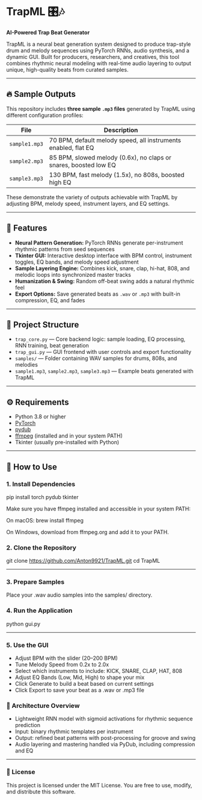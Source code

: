 # TrapML 🎛️🎶  
**AI-Powered Trap Beat Generator** 

TrapML is a neural beat generation system designed to produce trap-style drum and melody sequences using PyTorch RNNs, audio synthesis, and a dynamic GUI. Built for producers, researchers, and creatives, this tool combines rhythmic neural modeling with real-time audio layering to output unique, high-quality beats from curated samples.

---

## 🔥 Sample Outputs

This repository includes **three sample `.mp3` files** generated by TrapML using different configuration profiles:

| File          | Description                                           |
|---------------|-----------------------------------------------------|
| `sample1.mp3` | 70 BPM, default melody speed, all instruments enabled, flat EQ |
| `sample2.mp3` | 85 BPM, slowed melody (0.6x), no claps or snares, boosted low EQ |
| `sample3.mp3` | 130 BPM, fast melody (1.5x), no 808s, boosted high EQ |

These demonstrate the variety of outputs achievable with TrapML by adjusting BPM, melody speed, instrument layers, and EQ settings.

---

## 🎯 Features

- **Neural Pattern Generation:** PyTorch RNNs generate per-instrument rhythmic patterns from seed sequences  
- **Tkinter GUI:** Interactive desktop interface with BPM control, instrument toggles, EQ bands, and melody speed adjustment  
- **Sample Layering Engine:** Combines kick, snare, clap, hi-hat, 808, and melodic loops into synchronized master tracks  
- **Humanization & Swing:** Random off-beat swing adds a natural rhythmic feel  
- **Export Options:** Save generated beats as `.wav` or `.mp3` with built-in compression, EQ, and fades  

---

## 📁 Project Structure

- `trap_core.py` — Core backend logic: sample loading, EQ processing, RNN training, beat generation  
- `trap_gui.py` — GUI frontend with user controls and export functionality  
- `samples/` — Folder containing WAV samples for drums, 808s, and melodies  
- `sample1.mp3`, `sample2.mp3`, `sample3.mp3` — Example beats generated with TrapML  

---

## ⚙️ Requirements

- Python 3.8 or higher  
- [PyTorch](https://pytorch.org/)  
- [pydub](https://github.com/jiaaro/pydub)  
- [ffmpeg](https://ffmpeg.org/) (installed and in your system PATH)  
- Tkinter (usually pre-installed with Python)  

---

## 🚀 How to Use

### 1. Install Dependencies

pip install torch pydub tkinter


Make sure you have ffmpeg installed and accessible in your system PATH:


On macOS:
brew install ffmpeg


On Windows, download from ffmpeg.org and add it to your PATH.

### 2. Clone the Repository

git clone https://github.com/Anton9921/TrapML.git
cd TrapML

---

### 3. Prepare Samples

Place your .wav audio samples into the samples/ directory.

### 4. Run the Application

python gui.py

---

### 5. Use the GUI

- Adjust BPM with the slider (20–200 BPM)
- Tune Melody Speed from 0.2x to 2.0x 
- Select which instruments to include: KICK, SNARE, CLAP, HAT, 808
- Adjust EQ Bands (Low, Mid, High) to shape your mix
- Click Generate to build a beat based on current settings
- Click Export to save your beat as a .wav or .mp3 file

### 🧠 Architecture Overview

- Lightweight RNN model with sigmoid activations for rhythmic sequence prediction
- Input: binary rhythmic templates per instrument
- Output: refined beat patterns with post-processing for groove and swing
- Audio layering and mastering handled via PyDub, including compression and EQ

---
### 📜 License

This project is licensed under the MIT License. You are free to use, modify, and distribute this software.
